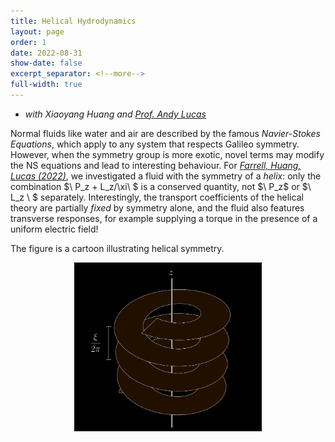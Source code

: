 ```yaml
---
title: Helical Hydrodynamics
layout: page
order: 1
date: 2022-08-31
show-date: false
excerpt_separator: <!--more-->
full-width: true
---
```


- *with Xiaoyang Huang and [Prof. Andy Lucas](https://alucasphys.com)*

Normal fluids like water and air are described by the famous *Navier-Stokes Equations*, which apply to any system that respects Galileo symmetry.  However, when the symmetry group is more exotic, novel terms may modify the NS equations and lead to interesting behaviour.  For <a href = "https://arxiv.org/abs/2208.12269" target = "_blank">*Farrell, Huang, Lucas (2022)*</a>, we investigated a fluid with the symmetry of a *helix*: only the combination $\ P_z + L_z/\xi\ $  is a conserved quantity, not  $\ P_z\$   or  $\ L_z \ $ separately.  Interestingly, the transport coefficients of the helical theory are partially *fixed* by symmetry alone, and the fluid also features transverse responses, for example supplying a torque in the presence of a uniform electric field!

The figure is a cartoon illustrating helical symmetry.


<div style="margin-top:10px;margin-bottom:10px">
<center>
<img src = "/assets/img/helix_dark.png" style="min-width:300px;width:50%;margin-bottom:20px">
</center>
</div>
